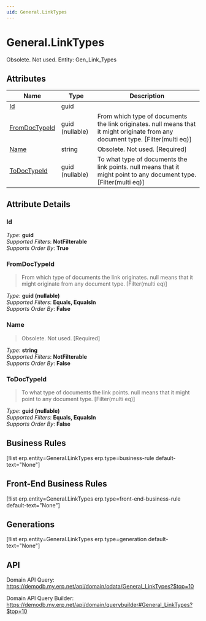 ```yaml
---
uid: General.LinkTypes
---
```

# General.LinkTypes

Obsolete. Not used. Entity: Gen_Link_Types

## Attributes

| Name | Type | Description |
| ---- | ---- | --- |
| [Id](General.LinkTypes.md#Id) | guid |  
| [FromDocTypeId](General.LinkTypes.md#FromDocTypeId) | guid (nullable) | From which type of documents the link originates. null means that it might originate from any document type. [Filter(multi eq)] 
| [Name](General.LinkTypes.md#Name) | string | Obsolete. Not used. [Required] 
| [ToDocTypeId](General.LinkTypes.md#ToDocTypeId) | guid (nullable) | To what type of documents the link points. null means that it might point to any document type. [Filter(multi eq)] 


## Attribute Details

### Id

_Type_: **guid**  
_Supported Filters_: **NotFilterable**  
_Supports Order By_: **True**  

### FromDocTypeId

> From which type of documents the link originates. null means that it might originate from any document type. [Filter(multi eq)]

_Type_: **guid (nullable)**  
_Supported Filters_: **Equals, EqualsIn**  
_Supports Order By_: **False**  

### Name

> Obsolete. Not used. [Required]

_Type_: **string**  
_Supported Filters_: **NotFilterable**  
_Supports Order By_: **False**  

### ToDocTypeId

> To what type of documents the link points. null means that it might point to any document type. [Filter(multi eq)]

_Type_: **guid (nullable)**  
_Supported Filters_: **Equals, EqualsIn**  
_Supports Order By_: **False**  



## Business Rules

[!list erp.entity=General.LinkTypes erp.type=business-rule default-text="None"]

## Front-End Business Rules

[!list erp.entity=General.LinkTypes erp.type=front-end-business-rule default-text="None"]

## Generations

[!list erp.entity=General.LinkTypes erp.type=generation default-text="None"]

## API

Domain API Query:
<https://demodb.my.erp.net/api/domain/odata/General_LinkTypes?$top=10>

Domain API Query Builder:
<https://demodb.my.erp.net/api/domain/querybuilder#General_LinkTypes?$top=10>


